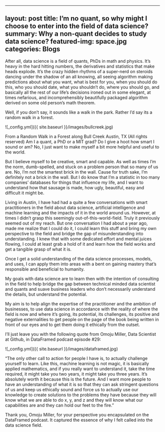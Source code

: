 
---
layout: post
title: I’m no quant, so why might I choose to enter into the field of data science?
summary: Why a non-quant decides to study data science?
featured-img: space.jpg
categories: Blogs
---

After all, data science is a field of quants, PhDs in math and physics. It’s heavy in the hard hitting numbers, the derivatives and statistics that make heads explode. It’s the crazy hidden rhythms of a super-nerd on steroids dancing under the shadow of an all knowing, all seeing algorithm making predictions about what you want, what is best for you, when you should do this, who you should date, what you shouldn’t do, where you should go, and basically all the rest of our life’s decisions ironed out in some elegant, at times nefarious, and incomprehensibly beautifully packaged algorithm derived on some old person’s math theorem.

Well, if you don’t say, it sounds like a walk in the park. Rather I’d say its a random walk in a forest.

![_config.yml]({{ site.baseurl }}/images/bullcreek.jpg)

From a Random Walk in a Forest along Bull Creek Austin, TX (All rights reserved)
Am I a quant, a PhD or a MIT grad? Do I give a hoot how smart I sound or am? No, I just want to make myself a bit more helpful and useful to the world.

But I believe myself to be creative, smart and capable. As well as times I’m the norm, dumb-spelled, and stuck on a problem person that so many of us are. No, I’m not the smartest brick in the wall. Cause for truth sake, I’m definitely not a brick in the wall. But I do know that I’m a statistic in too many companies’ databases for things that influence my life, and I want to understand how that sausage is made, how ugly, beautiful, easy and difficult it might be.

Living in Austin, I have had had a quite a few conversations with smart practitioners in the field about data science, artificial intelligence and machine learning and the impacts of it in the world around us. However, at times I didn’t grasp this seemingly out-of-this-world-field. Truly it previously seemed out of my reach. But one conversation I had about a year ago, made me realize that I could do it, I could learn this stuff and bring my own perspective to the field and bridge the gap of misunderstanding into understanding. I knew that with some dedicated effort and mental juices flowing, I could at least grab a hold of it and learn how the field works and get a tangible grasp of what it is.

Once I get a solid understanding of the data science processes, models, and uses, I can apply them into areas with a bent on gaining mastery that’s responsible and beneficial to humanity.

My goals with data science are to learn then with the intention of consulting in the field to help bridge the gap between technical minded data scientist and quants and suave business leaders who don’t necessarily understand the details, but understand the potential.

My aim is to help align the expertise of the practitioner and the ambition of businesses, to use data science in accordance with the reality of where the field is now and where it’s going, its potential, its challenges, its positive and negative externalities to get people on the page of the book being written in front of our eyes and to get them doing it ethically from the outset.

I’ll just leave you with the following quote from Omoju Miller, Data Scientist at Github, in DataFramed podcast episode #29:

![_config.yml]({{ site.baseurl }}/images/dataframed.jpg)

“The only other call to action for people I have is, to actually challenge yourself to learn. Like this, machine learning is not magic, it is basically applied mathematics, and if you really want to understand it, take the time required, it might take you two years, it might take you three years. It’s absolutely worth it because this is the future. And I want more people to have an understanding of what it is so that they can ask stringent questions of us and keep us ethically sound and force us to actually use our knowledge to create solutions to the problems they have because they will know what we are able to do x, y, and z and they will know what our capabilities are and they can hold our feet to the fire.”

Thank you, Omoju Miller, for your perspective you encapsulated on the DataFramed podcast. It captured the essence of why I felt called into the data science field.

